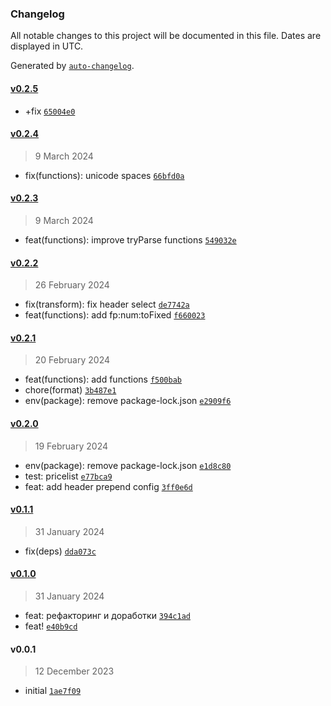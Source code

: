 ### Changelog

All notable changes to this project will be documented in this file. Dates are displayed in UTC.

Generated by [`auto-changelog`](https://github.com/CookPete/auto-changelog).

#### [v0.2.5](https://github.com/wmakeev/csv-transform/compare/v0.2.4...v0.2.5)

- +fix [`65004e0`](https://github.com/wmakeev/csv-transform/commit/65004e0c3d91b222507290eec6ea763fcac05a8f)

#### [v0.2.4](https://github.com/wmakeev/csv-transform/compare/v0.2.3...v0.2.4)

> 9 March 2024

- fix(functions): unicode spaces [`66bfd0a`](https://github.com/wmakeev/csv-transform/commit/66bfd0a192462abd9d9a672b0814fb97da85a79c)

#### [v0.2.3](https://github.com/wmakeev/csv-transform/compare/v0.2.2...v0.2.3)

> 9 March 2024

- feat(functions): improve tryParse functions [`549032e`](https://github.com/wmakeev/csv-transform/commit/549032efe2c395efba5052e5ac515d134e598781)

#### [v0.2.2](https://github.com/wmakeev/csv-transform/compare/v0.2.1...v0.2.2)

> 26 February 2024

- fix(transform): fix header select [`de7742a`](https://github.com/wmakeev/csv-transform/commit/de7742adcffcff5bf99690327f4906e228d01eb0)
- feat(functions): add fp:num:toFixed [`f660023`](https://github.com/wmakeev/csv-transform/commit/f66002361780fb5985919449e04a63941a9c531d)

#### [v0.2.1](https://github.com/wmakeev/csv-transform/compare/v0.2.0...v0.2.1)

> 20 February 2024

- feat(functions): add functions [`f500bab`](https://github.com/wmakeev/csv-transform/commit/f500bab1fd38031f78a6ba4b6ca88c83382d849f)
- chore(format) [`3b487e1`](https://github.com/wmakeev/csv-transform/commit/3b487e190a854fb31e0542b2b89477a38b30bac6)
- env(package): remove package-lock.json [`e2909f6`](https://github.com/wmakeev/csv-transform/commit/e2909f637695b7951ab84f6c7712cc5fd4a262f5)

#### [v0.2.0](https://github.com/wmakeev/csv-transform/compare/v0.1.1...v0.2.0)

> 19 February 2024

- env(package): remove package-lock.json [`e1d8c80`](https://github.com/wmakeev/csv-transform/commit/e1d8c809d913dd8469159c25d4b89fef494b5a52)
- test: pricelist [`e77bca9`](https://github.com/wmakeev/csv-transform/commit/e77bca9d3f50f5c5f58ba6ba8645d8dd4cd4f395)
- feat: add header prepend config [`3ff0e6d`](https://github.com/wmakeev/csv-transform/commit/3ff0e6d17f34809e7ccb70b1db7af706ef5f2595)

#### [v0.1.1](https://github.com/wmakeev/csv-transform/compare/v0.1.0...v0.1.1)

> 31 January 2024

- fix(deps) [`dda073c`](https://github.com/wmakeev/csv-transform/commit/dda073cfa720b02ae99cc7b11d2ba94b3c1a8a8d)

#### [v0.1.0](https://github.com/wmakeev/csv-transform/compare/v0.0.1...v0.1.0)

> 31 January 2024

- feat: рефакторинг и доработки [`394c1ad`](https://github.com/wmakeev/csv-transform/commit/394c1ad51303ad347c47ea598ec7ded647283dc0)
- feat! [`e40b9cd`](https://github.com/wmakeev/csv-transform/commit/e40b9cd9a4f2ed9721b6dd5b38e011a4ad8761e3)

#### v0.0.1

> 12 December 2023

- initial [`1ae7f09`](https://github.com/wmakeev/csv-transform/commit/1ae7f0948195b77c4d7d4e0fe146642073686a84)
